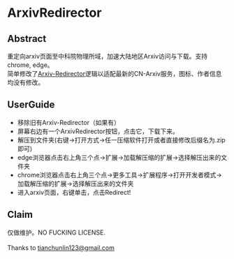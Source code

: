 # ArxivRedirector

## Abstract
重定向arxiv页面至中科院物理所域，加速大陆地区Arxiv访问与下载。支持chrome, edge。  
简单修改了[Arxiv-Redirector](https://github.com/foowaa/Arxiv-Redirector)逻辑以适配最新的CN-Arxiv服务，图标、作者信息均没有修改。  

## UserGuide
  - 移除旧有Arxiv-Redirector（如果有）
  - 屏幕右边有一个ArxivRedirector按钮，点击它，下载下来。
  - 解压到文件夹(右键->打开方式->任一压缩软件打开或者直接修改后缀名为.zip即可)
  - edge浏览器点击右上角三个点->扩展->加载解压缩的扩展->选择解压出来的文件夹
  - chrome浏览器点击右上角三个点->更多工具->扩展程序->打开开发者模式->加载解压缩的扩展->选择解压出来的文件夹
  - 进入arxiv页面，右键单击，点击Redirect!

## Claim
仅做维护。NO FUCKING LICENSE.  
</br>
Thanks to tianchunlin123@gmail.com
